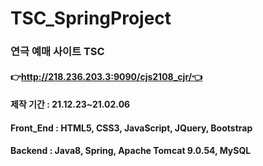 # TSC_SpringProject

### 연극 예매 사이트 TSC
#### 👉http://218.236.203.3:9090/cjs2108_cjr/👈

#### 제작 기간 : 21.12.23~21.02.06

#### Front_End : HTML5, CSS3, JavaScript, JQuery, Bootstrap

#### Backend : Java8, Spring, Apache Tomcat 9.0.54, MySQL

